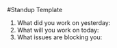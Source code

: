 #Standup Template

1. What did you work on yesterday: 
1. What will you work on today:
1. What issues are blocking you: